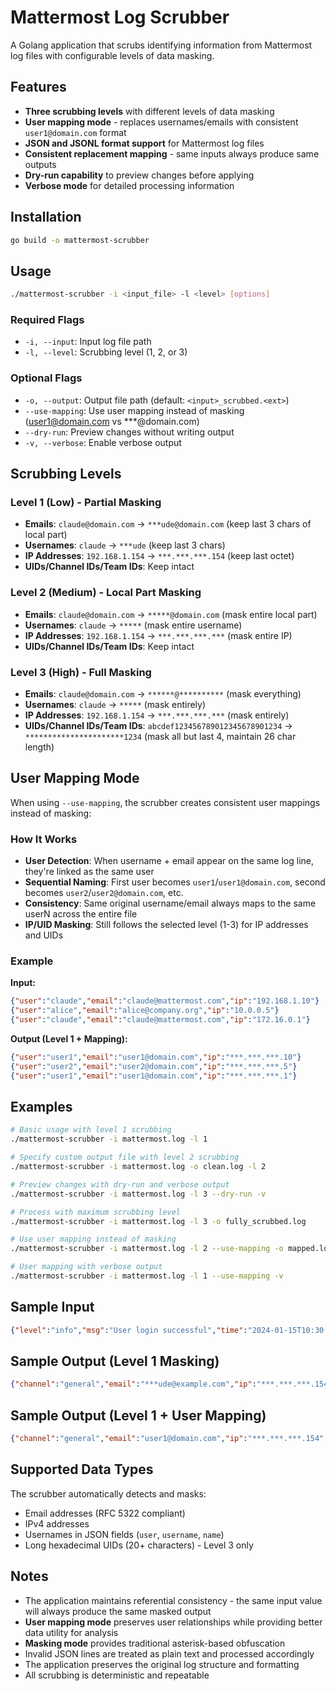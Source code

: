 # Mattermost Log Scrubber

A Golang application that scrubs identifying information from Mattermost log files with configurable levels of data masking.

## Features

- **Three scrubbing levels** with different levels of data masking
- **User mapping mode** - replaces usernames/emails with consistent `user1@domain.com` format
- **JSON and JSONL format support** for Mattermost log files
- **Consistent replacement mapping** - same inputs always produce same outputs
- **Dry-run capability** to preview changes before applying
- **Verbose mode** for detailed processing information

## Installation

```bash
go build -o mattermost-scrubber
```

## Usage

```bash
./mattermost-scrubber -i <input_file> -l <level> [options]
```

### Required Flags

- `-i, --input`: Input log file path
- `-l, --level`: Scrubbing level (1, 2, or 3)

### Optional Flags

- `-o, --output`: Output file path (default: `<input>_scrubbed.<ext>`)
- `--use-mapping`: Use user mapping instead of masking (user1@domain.com vs ***@domain.com)
- `--dry-run`: Preview changes without writing output
- `-v, --verbose`: Enable verbose output

## Scrubbing Levels

### Level 1 (Low) - Partial Masking
- **Emails**: `claude@domain.com` → `***ude@domain.com` (keep last 3 chars of local part)
- **Usernames**: `claude` → `***ude` (keep last 3 chars)
- **IP Addresses**: `192.168.1.154` → `***.***.***.154` (keep last octet)
- **UIDs/Channel IDs/Team IDs**: Keep intact

### Level 2 (Medium) - Local Part Masking
- **Emails**: `claude@domain.com` → `*****@domain.com` (mask entire local part)
- **Usernames**: `claude` → `*****` (mask entire username)
- **IP Addresses**: `192.168.1.154` → `***.***.***.***` (mask entire IP)
- **UIDs/Channel IDs/Team IDs**: Keep intact

### Level 3 (High) - Full Masking
- **Emails**: `claude@domain.com` → `******@**********` (mask everything)
- **Usernames**: `claude` → `*****` (mask entirely)
- **IP Addresses**: `192.168.1.154` → `***.***.***.***` (mask entirely)
- **UIDs/Channel IDs/Team IDs**: `abcdef123456789012345678901234` → `**********************1234` (mask all but last 4, maintain 26 char length)

## User Mapping Mode

When using `--use-mapping`, the scrubber creates consistent user mappings instead of masking:

### How It Works
- **User Detection**: When username + email appear on the same log line, they're linked as the same user
- **Sequential Naming**: First user becomes `user1`/`user1@domain.com`, second becomes `user2`/`user2@domain.com`, etc.
- **Consistency**: Same original username/email always maps to the same userN across the entire file
- **IP/UID Masking**: Still follows the selected level (1-3) for IP addresses and UIDs

### Example
**Input:**
```json
{"user":"claude","email":"claude@mattermost.com","ip":"192.168.1.10"}
{"user":"alice","email":"alice@company.org","ip":"10.0.0.5"}  
{"user":"claude","email":"claude@mattermost.com","ip":"172.16.0.1"}
```

**Output (Level 1 + Mapping):**
```json
{"user":"user1","email":"user1@domain.com","ip":"***.***.***.10"}
{"user":"user2","email":"user2@domain.com","ip":"***.***.***.5"}
{"user":"user1","email":"user1@domain.com","ip":"***.***.***.1"}
```

## Examples

```bash
# Basic usage with level 1 scrubbing
./mattermost-scrubber -i mattermost.log -l 1

# Specify custom output file with level 2 scrubbing
./mattermost-scrubber -i mattermost.log -o clean.log -l 2

# Preview changes with dry-run and verbose output
./mattermost-scrubber -i mattermost.log -l 3 --dry-run -v

# Process with maximum scrubbing level
./mattermost-scrubber -i mattermost.log -l 3 -o fully_scrubbed.log

# Use user mapping instead of masking
./mattermost-scrubber -i mattermost.log -l 2 --use-mapping -o mapped.log

# User mapping with verbose output
./mattermost-scrubber -i mattermost.log -l 1 --use-mapping -v
```

## Sample Input

```json
{"level":"info","msg":"User login successful","time":"2024-01-15T10:30:45.123Z","user":"claude","user_id":"abcdef123456789012345678901234","email":"claude@example.com","ip":"192.168.1.154","team":"engineering","team_id":"zyxwvu987654321098765432109876"}
```

## Sample Output (Level 1 Masking)

```json
{"channel":"general","email":"***ude@example.com","ip":"***.***.***.154","level":"info","msg":"User login successful","team":"engineering","team_id":"zyxwvu987654321098765432109876","time":"2024-01-15T10:30:45.123Z","user":"***ude","user_id":"abcdef123456789012345678901234"}
```

## Sample Output (Level 1 + User Mapping)

```json
{"channel":"general","email":"user1@domain.com","ip":"***.***.***.154","level":"info","msg":"User login successful","team":"engineering","team_id":"zyxwvu987654321098765432109876","time":"2024-01-15T10:30:45.123Z","user":"user1","user_id":"abcdef123456789012345678901234"}
```

## Supported Data Types

The scrubber automatically detects and masks:
- Email addresses (RFC 5322 compliant)
- IPv4 addresses
- Usernames in JSON fields (`user`, `username`, `name`)
- Long hexadecimal UIDs (20+ characters) - Level 3 only

## Notes

- The application maintains referential consistency - the same input value will always produce the same masked output
- **User mapping mode** preserves user relationships while providing better data utility for analysis
- **Masking mode** provides traditional asterisk-based obfuscation
- Invalid JSON lines are treated as plain text and processed accordingly
- The application preserves the original log structure and formatting
- All scrubbing is deterministic and repeatable